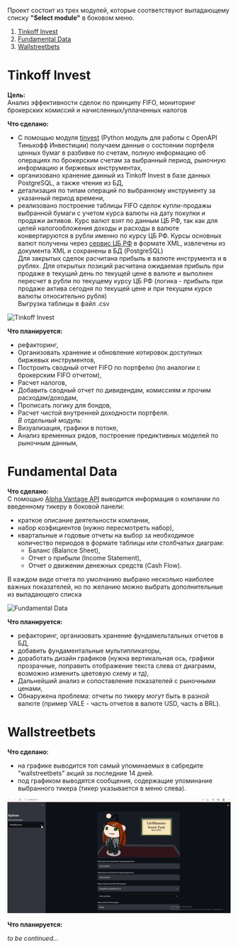 Проект состоит из трех модулей, которые соответствуют выпадающему списку **"Select module"** в боковом меню.


1. [Tinkoff Invest](#tinkoff-invest)
2. [Fundamental Data](#fundamental-data)
3. [Wallstreetbets](#wallstreetbets)

# <a id="tinkoff-invest">Tinkoff Invest</a>  
**Цель:**  
Анализ эффективности сделок по принципу FIFO, мониторинг брокерских комиссий и начисленных/уплаченных налогов  

**Что сделано:**  
- С помощью модуля [tinvest](https://daxartio.github.io/tinvest/) (Python модуль для работы с OpenAPI Тинькофф Инвестиции) получаем данные о состоянии портфеля ценных бумаг в разбивке по счетам, полную информацию об операциях по брокерским счетам за выбранный период, рыночную информацию и биржевых инструментах,
- организовано хранение данный из Tinkoff Invest в базе данных PostgreSQL, а также чтение из БД,
- детализация по типам операций по выбранному инструменту за указанный период времени,
- реализовано построение таблицы FIFO сделок купли-продажы выбранной бумаги с учетом курса валюты на дату покупки и продажи активов. Курс валют взят по данным ЦБ РФ, так как для целей налогообложения доходы и расходы в валюте конвертируются в рубли именно по курсу ЦБ РФ.
Курсы основных валют получены через [сервис ЦБ РФ](https://www.cbr.ru/development/SXML/) в формате XML, извлечены из документа XML и сохранены в БД (PostgreSQL)  
Для закрытых сделок расчитана прибыль в валюте инструмента и в рублях.
Для открытых позиций расчитана ожидаемая прибыль при продаже в текущий день по текущей цене в валюте и выполнен пересчет в рубли по текущему курсу ЦБ РФ (логика - прибыль при продаже актива сегодня по текущей цене и при текущем курсе валюты относительно рубля)  
Выгрузка таблицы в файл .csv

![Tinkoff Invest](img/screen_2.gif "Demonstration of the 'Tinkoff Invest' block")


**Что планируется:**  
- рефакторинг,  
- Организовать хранение и обновление котировок доступных биржевых инструментов,
- Построить сводный отчет FIFO по портфелю (по аналогии с брокерским FIFO отчетом),  
- Расчет налогов,  
- Добавить сводный отчет по дивидендам, комиссиям и прочим расходам/доходам,   
- Прописать логику для бондов,  
- Расчет чистой внутренней доходности портфеля.  
*В отдельный модуль:*  
- Визуализация, графики в потоке,  
- Анализ временных рядов, построение предиктивных моделей по рыночным данным,  

# <a id="fundamental-data">Fundamental Data</a> 
**Что сделано:**   
С помощью [Alpha Vantage API](https://www.alphavantage.co/documentation/) выводится информация о компании по введенному тикеру в боковой панели:
- краткое описание деятельности компании,
- набор коэфициентов (нужно пересмотреть набор),
- квартальные и годовые отчеты на выбор за необходимое количество периодов в формате таблицы или столбчатых диаграм:
    - Баланс (Balance Sheet),
    - Отчет о прибыли (Income Statement),
    - Отчет о движении денежных средств (Cash Flow).
    
В каждом виде отчета по умолчанию выбрано несколько наиболее важных показателей, но по желанию можно выбрать дополнительные из выпадающего списка 

![Fundamental Data](img/screen_3.gif "Demonstration of the 'Fundamental Data' block")

**Что планируется:**  
- рефакторинг, организовать хранение фундамельтальных отчетов в БД, 
- добавить фундаментальные мультипликаторы,
- доработать дизайн графиков (нужна вертикальная ось, графики прозрачные, поправить отображение текста слева от диаграмм, возможно изменить цветовую схему и тд),   
- Дальнейший анализ и сопоставление показателей с рыночными ценами,  
- Обнаружена проблема: отчеты по тикеру могут быть в разной валюте (пример VALE - часть отчетов в валюте USD, часть в BRL).




# <a id="wallstreetbets">Wallstreetbets</a>    

**Что сделано:**  
- на графике выводится топ самый упоминаемых в сабредите "wallstreetbets" акций за последние 14 дней.
- под графиком выводятся сообщения, содержащие упоминание выбранного тикера (тикер указывается в меню слева).

![Wallstreetbets](img/screen_1.gif "Demonstration of the 'Wallstreetbets' block")

**Что планируется:**  

*to be continued...*





